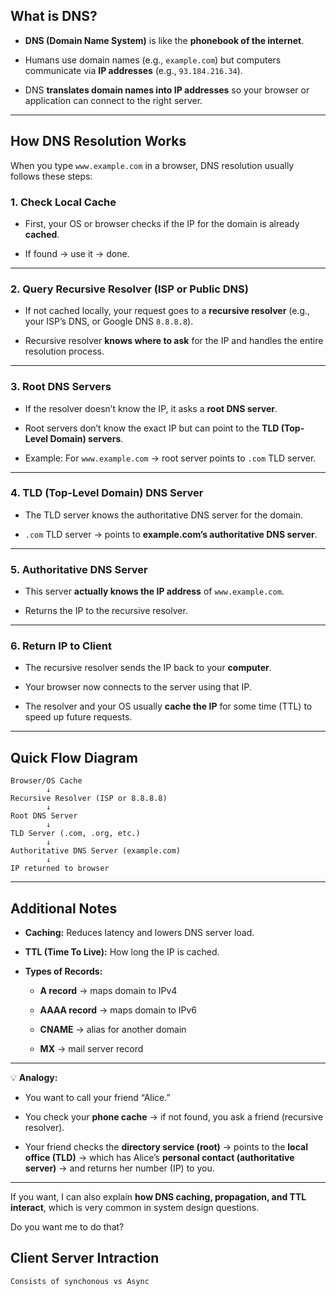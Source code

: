 
## **What is DNS?**

- **DNS (Domain Name System)** is like the **phonebook of the internet**.
    
- Humans use domain names (e.g., `example.com`) but computers communicate via **IP addresses** (e.g., `93.184.216.34`).
    
- DNS **translates domain names into IP addresses** so your browser or application can connect to the right server.
    

---

## **How DNS Resolution Works**

When you type `www.example.com` in a browser, DNS resolution usually follows these steps:

### **1. Check Local Cache**

- First, your OS or browser checks if the IP for the domain is already **cached**.
    
- If found → use it → done.
    

---

### **2. Query Recursive Resolver (ISP or Public DNS)**

- If not cached locally, your request goes to a **recursive resolver** (e.g., your ISP’s DNS, or Google DNS `8.8.8.8`).
    
- Recursive resolver **knows where to ask** for the IP and handles the entire resolution process.
    

---

### **3. Root DNS Servers**

- If the resolver doesn’t know the IP, it asks a **root DNS server**.
    
- Root servers don’t know the exact IP but can point to the **TLD (Top-Level Domain) servers**.
    
- Example: For `www.example.com` → root server points to `.com` TLD server.
    

---

### **4. TLD (Top-Level Domain) DNS Server**

- The TLD server knows the authoritative DNS server for the domain.
    
- `.com` TLD server → points to **example.com’s authoritative DNS server**.
    

---

### **5. Authoritative DNS Server**

- This server **actually knows the IP address** of `www.example.com`.
    
- Returns the IP to the recursive resolver.
    

---

### **6. Return IP to Client**

- The recursive resolver sends the IP back to your **computer**.
    
- Your browser now connects to the server using that IP.
    
- The resolver and your OS usually **cache the IP** for some time (TTL) to speed up future requests.
    

---

## **Quick Flow Diagram**

```
Browser/OS Cache
        ↓
Recursive Resolver (ISP or 8.8.8.8)
        ↓
Root DNS Server
        ↓
TLD Server (.com, .org, etc.)
        ↓
Authoritative DNS Server (example.com)
        ↓
IP returned to browser
```

---

## **Additional Notes**

- **Caching:** Reduces latency and lowers DNS server load.
    
- **TTL (Time To Live):** How long the IP is cached.
    
- **Types of Records:**
    
    - **A record** → maps domain to IPv4
        
    - **AAAA record** → maps domain to IPv6
        
    - **CNAME** → alias for another domain
        
    - **MX** → mail server record
        

---

💡 **Analogy:**

- You want to call your friend “Alice.”
    
- You check your **phone cache** → if not found, you ask a friend (recursive resolver).
    
- Your friend checks the **directory service (root)** → points to the **local office (TLD)** → which has Alice’s **personal contact (authoritative server)** → and returns her number (IP) to you.
    

---

If you want, I can also explain **how DNS caching, propagation, and TTL interact**, which is very common in system design questions.

Do you want me to do that?

## Client Server Intraction

	Consists of synchonous vs Async